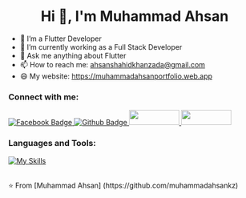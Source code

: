  <h1 align="center">Hi 👋, I'm Muhammad Ahsan</h1>

- 🔭 I’m a Flutter Developer
- 🌱 I’m currently working as a Full Stack Developer
- 💬 Ask me anything about Flutter 
- 📫 How to reach me: ahsanshahidkhanzada@gmail.com
- 😄 My website: https://muhammadahsanportfolio.web.app
  
### Connect with me:
<div id="badges">
  
   <a href="https://web.facebook.com/ahsan.kz.33">
    <img src="https://img.shields.io/badge/Facebook-blue?style=for-the-badge&logo=facebook&logoColor=white" alt="Facebook Badge"/>
  </a>
  <a href="https://github.com/muhammadahsankz">
    <img src="https://img.shields.io/badge/Github-white?style=for-the-badge&logo=Github&logoColor=black" alt="Github Badge"/>
  </a>
  </a>
   <a href="https://www.linkedin.com/in/muhammad-ahsan-khanzada/">
    <img src="https://www.edigitalagency.com.au/wp-content/uploads/Linkedin-logo-png.png" width="100" height="30"/>
  </a>
   <a href="https://www.upwork.com/freelancers/~01adb0e857b3bb3c3d?viewMode=1">
    <img src="https://th.bing.com/th/id/R.ede9a9f25188a935387f2e02b0a1b8ac?rik=kTg8tmwd00jxFQ&riu=http%3a%2f%2flogos-download.com%2fwp-content%2fuploads%2f2016%2f11%2fUpwork_logo_logotype.png&ehk=yybwHtEs%2fONQBvfbfJsrhU%2fWx2NMq7BomXEEP5vLA4I%3d&risl=&pid=ImgRaw&r=0" width="100" height="30"/>
  </a>
</div>

### Languages and Tools:
[![My Skills](https://skillicons.dev/icons?i=flutter,dart,firebase,github,git,postman,figma,xd&perline=5)](https://skillicons.dev)



<br>
⭐️ From [Muhammad Ahsan] (https://github.com/muhammadahsankz)
